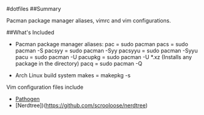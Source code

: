 #dotfiles
##Summary

Pacman package manager aliases, vimrc and vim configurations.

##What's Included
* Pacman package manager aliases:
		pac = sudo pacman
		pacs = sudo pacman -S
		pacsyy = sudo pacman -Syy
		pacsyyu = sudo pacman -Syyu
		pacu = sudo pacman -U
		pacupkg = sudo pacman -U *.xz (Installs any package in the directory)
		pacq = sudo pacman -Q
		
* Arch Linux build system
		makes = makepkg -s
		
Vim configuration files include
* [Pathogen](https://github.com/tpope/vim-pathogen)
* [Nerdtree])(https://github.com/scrooloose/nerdtree)